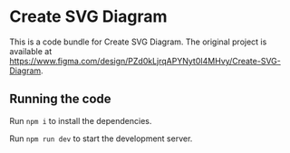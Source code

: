 
  # Create SVG Diagram

  This is a code bundle for Create SVG Diagram. The original project is available at https://www.figma.com/design/PZd0kLjrqAPYNyt0I4MHvy/Create-SVG-Diagram.

  ## Running the code

  Run `npm i` to install the dependencies.

  Run `npm run dev` to start the development server.
  